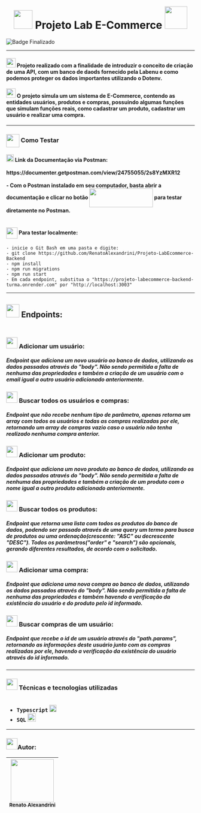 <h1 align="center" >
<img src="https://user-images.githubusercontent.com/102265620/230518254-e6748768-f953-47b2-a6ed-2696bb89c9fb.png" width="50" height="50"/>
Projeto Lab E-Commerce
<img src="https://user-images.githubusercontent.com/102265620/230518325-d89f7ebe-9ea7-4719-b1a6-ca8ab8d366f4.png" width="60" height="60"/>
</h1>

![Badge Finalizado](http://img.shields.io/static/v1?label=STATUS&message=FINALIZADO&color=GREEN&style=for-the-badge)

<hr>
<h4>
<img src="https://user-images.githubusercontent.com/102265620/230518763-c8d4b16b-7b1e-40d1-aae6-b91de72310a2.png" width="25" height="25"/>
 Projeto realizado com a finalidade de introduzir o conceito de criação de uma API, com um banco de daods fornecido pela Labenu e como podemos proteger os dados importantes utilizando o Dotenv.
</h4>
<h4>
<img src="https://user-images.githubusercontent.com/102265620/230518847-78df5e8e-c259-4edb-b333-6fdf9c767d4a.png" width="25" height="25"/>
O projeto simula um um sistema de E-Commerce, contendo as entidades usuários, produtos e compras, possuindo algumas funções que simulam funções reais, como cadastrar um produto, cadastrar um usuário e realizar uma compra.
</h4>
<hr>

<h3>
<img src="https://user-images.githubusercontent.com/102265620/230518924-f1070954-5e4f-43fa-ba61-e069f2bd2701.png" width="35" height="35" align="center"/>
Como Testar
</h3>
<h4>
<img src="https://user-images.githubusercontent.com/102265620/231886670-84bbf853-61da-4e86-9e84-ed339e0869bb.png" width="20" height="20"/> Link da Documentação via Postman:
<br></br>
https://documenter.getpostman.com/view/24755055/2s8YzMXR12
<br></br>
- Com o Postman instalado em seu computador, basta abrir a documentação e clicar no botão <img src="https://github.com/RenatoAlexandrini/LabenuSystem/assets/102265620/b4329b29-60d4-4ed4-8f94-0ca08cc866a9" width="170" height="50" align="center"/>  para testar diretamente no Postman.
<br></br>
</h4>
<h4>
<img src="https://github.com/RenatoAlexandrini/Projeto-LabEcommerce-Backend/assets/102265620/a932ec23-8bef-4527-b208-badbc99a087b" width="30" height="30" align="center"/> Para testar localmente:
</h4>

```
- inicie o Git Bash em uma pasta e digite:
- git clone https://github.com/RenatoAlexandrini/Projeto-LabEcommerce-Backend
- npm install
- npm run migrations
- npm run start
- Em cada endpoint, substitua o "https://projeto-labecommerce-backend-turma.onrender.com" por "http://localhost:3003"
```
<hr>

<h2>
<img src="https://user-images.githubusercontent.com/102265620/230520548-8ad92534-3dc5-404e-a71d-e2e13313e0ee.png" width="35" height="35"/> Endpoints:
<br></br>
</h2>
<h3>
<img src="https://user-images.githubusercontent.com/102265620/230521871-67ca7956-aa6e-4152-a991-ad3dfa981e42.png" width="30" height="30"/> Adicionar um usuário:
</h3>
<h5>
Endpoint que adiciona um novo usuário ao banco de dados, utilizando os dados passados através do "body". Não sendo permitida a falta de nenhuma das propriedades e também a criação de um usuário com o email igual a outro usuário adicionado anteriormente.
</h5>

<h3>
<img src="https://user-images.githubusercontent.com/102265620/230522729-493be4de-0665-4465-9d01-59962d7a5195.png" width="30" height="30"/> Buscar todos os usuários e compras:
</h3>
<h5>
Endpoint que não recebe nenhum tipo de parâmetro, apenas retorna um array com todos os usuários e todas as compras realizadas por ele, retornando um array de compras vazio caso o usuário não tenha realizado nenhuma compra anterior.
</h5>

<h3>
<img src="https://user-images.githubusercontent.com/102265620/230523061-210fba1e-dc0c-4e63-ada9-5f8aec3b9c68.png" width="30" height="30"/> Adicionar um produto:
</h3>
<h5>
Endpoint que adiciona um novo produto ao banco de dados, utilizando os dados passados através do "body". Não sendo permitida a falta de nenhuma das propriedades e também a criação de um produto com o nome igual a outro produto adicionado anteriormente.
</h5>

<h3>
<img src="https://user-images.githubusercontent.com/102265620/230523369-0b310ba2-78d5-40cb-b188-db824b8728dd.png" width="30" height="30"/> Buscar todos os produtos:
</h3>
<h5>
Endpoint que retorna uma lista com todos os produtos do banco de dados, podendo ser passado através de uma query um termo para busca de produtos ou uma ordenação(crescente: "ASC" ou decrescente "DESC").
Todos os parâmetros("order" e "search") são opcionais, gerando diferentes resultados, de acordo com o solicitado.
</h5>

<h3>
<img src="https://user-images.githubusercontent.com/102265620/230523740-afcc9045-9373-4e69-947b-12e88ac040b4.png" width="30" height="30"/> Adicionar uma compra:
</h3>
<h5>
Endpoint que adiciona uma nova compra ao banco de dados, utilizando os dados passados através do "body". Não sendo permitida a falta de nenhuma das propriedades e também havendo a verificação da existência do usuário e do produto pelo id informado.
</h5>

<h3>
<img src="https://user-images.githubusercontent.com/102265620/230526640-fdbb8b79-2261-404c-8939-46a2fbfa2869.png" width="30" height="30"/> Buscar compras de um usuário:
</h3>
<h5>
Endpoint que recebe o id de um usuário através do "path.params", retornando as informações deste usuário junto com as compras realizadas por ele, havendo a verificação da existência do usuário através do id informado.
</h5>

<hr>
<h3>
<img src="https://user-images.githubusercontent.com/102265620/230520839-647a68bd-8a3d-4c4f-890f-e3edbbadcb19.png" width="30" height="30"/> Técnicas e tecnologias utilizadas
<br></br>

- ``Typescript`` <img src="https://user-images.githubusercontent.com/102265620/230519766-2b4903ad-94f7-48e7-b949-4fc981ee519d.png" width="19" height="19"/>
- ``SQL`` <img src="https://user-images.githubusercontent.com/102265620/230519864-6ee2f9d0-1377-4528-a6a1-2b19b5b75d5e.jpg" width="22" height="22"/>

</h3>
<hr>
<h3>
<img src="https://user-images.githubusercontent.com/102265620/230521150-79ed8394-6e7e-4188-80e9-d726e1500137.png" width="30" height="30"/>Autor:
</h3>

| [<img src="https://avatars.githubusercontent.com/u/102265620?v=4" width=115><br><sub>Renato Alexandrini</sub>](https://github.com/RenatoAlexandrini) | 
| :---: |


